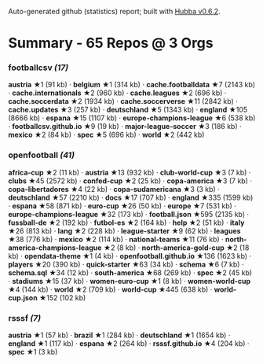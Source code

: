 Auto-generated github (statistics) report;
built with [Hubba v0.6.2](https://github.com/rubycoco/git/tree/master/hubba).


# Summary - 65 Repos @ 3 Orgs

### footballcsv _(17)_

**austria** ★1 (91 kb) · **belgium** ★1 (314 kb) · **cache.footballdata** ★7 (2143 kb) · **cache.internationals** ★2 (960 kb) · **cache.leagues** ★2 (696 kb) · **cache.soccerdata** ★2 (1934 kb) · **cache.soccerverse** ★11 (2842 kb) · **cache.updates** ★3 (257 kb) · **deutschland** ★5 (1343 kb) · **england** ★105 (8666 kb) · **espana** ★15 (1107 kb) · **europe-champions-league** ★6 (538 kb) · **footballcsv.github.io** ★9 (19 kb) · **major-league-soccer** ★3 (186 kb) · **mexico** ★2 (84 kb) · **spec** ★5 (696 kb) · **world** ★2 (442 kb)

### openfootball _(41)_

**africa-cup** ★2 (11 kb) · **austria** ★13 (932 kb) · **club-world-cup** ★3 (7 kb) · **clubs** ★45 (2572 kb) · **confed-cup** ★2 (25 kb) · **copa-america** ★3 (7 kb) · **copa-libertadores** ★4 (22 kb) · **copa-sudamericana** ★3 (3 kb) · **deutschland** ★57 (2210 kb) · **docs** ★17 (707 kb) · **england** ★335 (1599 kb) · **espana** ★58 (871 kb) · **euro-cup** ★26 (50 kb) · **europe** ★7 (531 kb) · **europe-champions-league** ★32 (173 kb) · **football.json** ★595 (2135 kb) · **fussball-de** ★2 (192 kb) · **futbol-es** ★2 (164 kb) · **help** ★2 (51 kb) · **italy** ★26 (813 kb) · **lang** ★2 (228 kb) · **league-starter** ★9 (62 kb) · **leagues** ★38 (776 kb) · **mexico** ★2 (114 kb) · **national-teams** ★11 (76 kb) · **north-america-champions-league** ★2 (8 kb) · **north-america-gold-cup** ★2 (18 kb) · **opendata-theme** ★1 (4 kb) · **openfootball.github.io** ★136 (1623 kb) · **players** ★20 (390 kb) · **quick-starter** ★63 (34 kb) · **schema** ★6 (7 kb) · **schema.sql** ★34 (12 kb) · **south-america** ★68 (269 kb) · **spec** ★2 (45 kb) · **stadiums** ★15 (37 kb) · **women-euro-cup** ★1 (8 kb) · **women-world-cup** ★4 (144 kb) · **world** ★2 (709 kb) · **world-cup** ★445 (638 kb) · **world-cup.json** ★152 (102 kb)

### rsssf _(7)_

**austria** ★1 (57 kb) · **brazil** ★1 (284 kb) · **deutschland** ★1 (1654 kb) · **england** ★1 (117 kb) · **espana** ★2 (264 kb) · **rsssf.github.io** ★4 (204 kb) · **spec** ★1 (3 kb)

